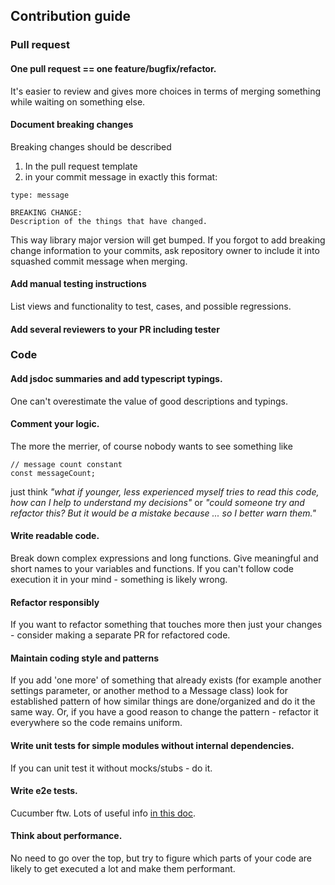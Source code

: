 ## Contribution guide

### Pull request

#### One pull request == one feature/bugfix/refactor.
It's easier to review and gives more choices in terms of merging something while waiting on something else.

#### Document breaking changes

Breaking changes should be described 
1. In the pull request template
2. in your commit message in exactly this format:
```
type: message

BREAKING CHANGE:
Description of the things that have changed.
```
This way library major version will get bumped.
If you forgot to add breaking change information to your commits, ask repository owner to include it into squashed commit message when merging.

#### Add manual testing instructions
List views and functionality to test, cases, and possible regressions.

#### Add several reviewers to your PR including tester


### Code
  
#### Add jsdoc summaries and add typescript typings.
One can't overestimate the value of good descriptions and typings.</dd>
  
#### Comment your logic.

The more the merrier, of course nobody wants to see something like
```
// message count constant
const messageCount;
```
just think *"what if younger, less experienced myself tries to read this code, how can I help to understand my decisions"* or *"could someone try and refactor this? But it would be a mistake because ... so I better warn them."* 
 
#### Write readable code.
Break down complex expressions and long functions. Give meaningful and short names to your variables and functions.
If you can't follow code execution it in your mind - something is likely wrong.

#### Refactor responsibly
If you want to refactor something that touches more then just your changes - consider making a separate PR for refactored code.

#### Maintain coding style and patterns
If you add 'one more' of something that already exists (for example another settings parameter, or another method to a Message class) look for established pattern of how similar things are done/organized and do it the same way. Or, if you have a good reason to change the pattern - refactor it everywhere so the code remains uniform.  
 
#### Write unit tests for simple modules without internal dependencies.
If you can unit test it without mocks/stubs - do it.

#### Write e2e tests.
Cucumber ftw. Lots of useful info [in this doc](https://github.com/PeerioTechnologies/peerio-icebear/tree/dev/test/e2e).

#### Think about performance.
No need to go over the top, but try to figure which parts of your code are likely to get executed a lot and make them performant.
